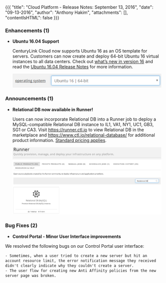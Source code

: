 {{{
"title": "Cloud Platform - Release Notes: September 13, 2016",
"date": "09-13-2016",
"author": "Anthony Hakim",
"attachments": [],
"contentIsHTML": false
}}}


### Enhancements (1)

* __Ubuntu 16.04 Support__

  CenturyLink Cloud now supports Ubuntu 16 as an OS template for servers. Customers can now create and deploy 64-bit Ubuntu 16 virtual instances to all data centers. Check out [what’s new in version 16](http://www.ubuntu.com/server) and read the [Ubuntu 16.04 Release Notes](https://wiki.ubuntu.com/XenialXerus/ReleaseNotes/16.04) for more information.

  ![Ubuntu16.04](../../images/Ubuntu16_04_dropdown.png)

### Announcements (1)

* __Relational DB now available in Runner!__

  Users can now incorporate Relational DB into a Runner job to deploy a MySQL-compatible Relational DB instance to IL1, VA1, NY1, UC1, GB3, SG1 or CA3.  Visit https://runner.ctl.io to view Relational DB in the marketplace and https://www.ctl.io/relational-database/ for additional product information. [Standard pricing applies](https://www.ctl.io/pricing/).

  ![Relational DB](../../images/RelationalDBinRunner.png)

### Bug Fixes (2)

  * __Control Portal - Minor User Interface improvements__

  We resolved the following bugs on our Control Portal user interface:

    - Sometimes, when a user tried to create a new server but hit an account resource limit, the error notification message they received didn't clearly indicate why they couldn't create a server.
    - The user flow for creating new Anti Affinity policies from the new server page was broken.
